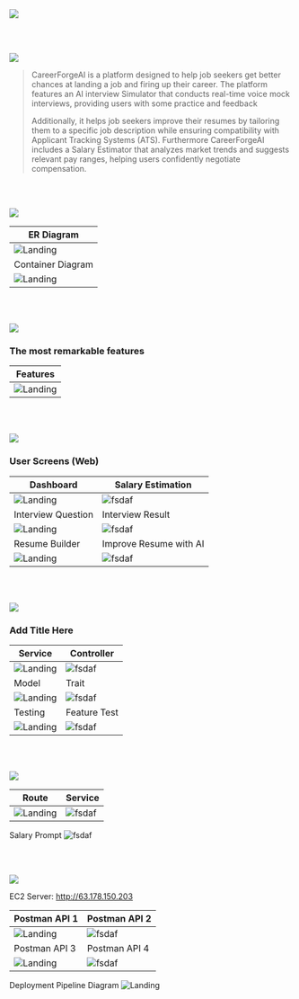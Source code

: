 <img src="./readme/title1.svg"/>

<br><br>

<!-- project overview -->
<img src="./readme/title2.svg"/>

> CareerForgeAI is a platform designed to help job seekers get better chances at landing a job and firing up their career. The platform features an AI interview Simulator that conducts real-time voice mock interviews, providing users with some practice and feedback
>
> Additionally, it helps job seekers improve their resumes by tailoring them to a specific job description while ensuring compatibility with Applicant Tracking Systems (ATS). Furthermore CareerForgeAI includes a Salary Estimator that analyzes market trends and suggests relevant pay ranges, helping users confidently negotiate compensation.

<br><br>

<!-- System Design -->
<img src="./readme/title3.svg"/>

<!-- ### ER Diagram -->

| ER Diagram                                      |
| ----------------------------------------------- |
| ![Landing](./readme/demo/ER-Diagram.jpg)        |
| Container Diagram                               |
| ![Landing](./readme/demo/container-diagram.jpg) |

<br><br>

<!-- Project Highlights -->
<img src="./readme/title4.svg"/>

### The most remarkable features

<!--
- Interview Simulator, AI conducts a realtime voice interview and gives you feedback on your answers.
- AI Resume Tailoring Input your information, and AI writes it for your desired job and following ATS.
- Salary Estimator Analyzes market data to suggest optimal pay ranges. -->

| Features                          |
| --------------------------------- |
| ![Landing](./readme/features.png) |

<br><br>

<!-- Demo -->
<img src="./readme/title5.svg"/>

<!-- ### User Screens (Mobile)

| Login screen                            | Register screen                       | Register screen                       |
| --------------------------------------- | ------------------------------------- | ------------------------------------- |
| ![Landing](./readme/demo/1440x1024.png) | ![fsdaf](./readme/demo/1440x1024.png) | ![fsdaf](./readme/demo/1440x1024.png) | -->

### User Screens (Web)

| Dashboard                                        | Salary Estimation                          |
| ------------------------------------------------ | ------------------------------------------ |
| ![Landing](./readme/ui/dashboard.png)            | ![fsdaf](./readme/ui/salary.jpg)           |
| Interview Question                               | Interview Result                           |
| ![Landing](./readme/ui/interview/interview.gif)  | ![fsdaf](./readme/ui/interview/result.jpg) |
| Resume Builder                                   | Improve Resume with AI                     |
| ![Landing](./readme/ui/resume/ResumeBuilder.gif) | ![fsdaf](./readme/ui/resume/ResumeAI.gif)  |

<br><br>

<!-- Development & Testing -->
<img src="./readme/title6.svg"/>

### Add Title Here

| Service                                      | Controller                                      |
| -------------------------------------------- | ----------------------------------------------- |
| ![Landing](./readme/development/service.jpg) | ![fsdaf](./readme/development/controller.jpg)   |
| Model                                        | Trait                                           |
| ![Landing](./readme/development/model.jpg)   | ![fsdaf](./readme/development/trait.jpg)        |
| Testing                                      | Feature Test                                    |
| ![Landing](./readme/development/tests.jpg)   | ![fsdaf](./readme/development/feature_test.jpg) |

<!-- | Controller                                      | Model                                    | Testing                                         |
| ----------------------------------------------- | ---------------------------------------- | ----------------------------------------------- |
| ![Landing](./readme/development/controller.jpg) | ![fsdaf](./readme/development/model.jpg) | ![fsdaf](./readme/development/tests.jpg)        |
| Service                                         | Trait                                    | Testing                                         |
| ![Landing](./readme/development/service.jpg)    | ![fsdaf](./readme/development/trait.jpg) | ![fsdaf](./readme/development/feature_test.jpg) | -->

<br><br>

<!-- AI-Powered APP -->
<img src="./readme/title7.svg"/>

<!-- ### Add Title Here

- Description here. -->

<!-- | Route                             | Service                           | Salary Prompt                    |
| --------------------------------- | --------------------------------- | -------------------------------- |
| ![Landing](./readme/ai/route.jpg) | ![fsdaf](./readme/ai/service.jpg) | ![fsdaf](./readme/ai/prompt.jpg) | -->

| Route                             | Service                           |
| --------------------------------- | --------------------------------- |
| ![Landing](./readme/ai/route.jpg) | ![fsdaf](./readme/ai/service.jpg) |

Salary Prompt
![fsdaf](./readme/ai/prompt.jpg)

<br><br>

<!-- Deployment -->
<img src="./readme/title8.svg"/>

<!-- ### Add Title Here

- Description here. -->

EC2 Server: http://63.178.150.203

<!-- | Postman API 1                             | Postman API 2                           | Postman API 3                           |
| ----------------------------------------- | --------------------------------------- | --------------------------------------- |
| ![Landing](./readme/postman/postman1.png) | ![fsdaf](./readme/postman/postman2.png) | ![fsdaf](./readme/postman/postman3.png) | -->

| Postman API 1                             | Postman API 2                           |
| ----------------------------------------- | --------------------------------------- |
| ![Landing](./readme/postman/postman1.jpg) | ![fsdaf](./readme/postman/postman2.jpg) |
| Postman API 3                             | Postman API 4                           |
| ![Landing](./readme/postman/postman3.jpg) | ![fsdaf](./readme/postman/postman4.jpg) |

Deployment Pipeline Diagram
![Landing](./readme/demo/Deployment-Pipeline-Diagram.jpg)

<br><br>
